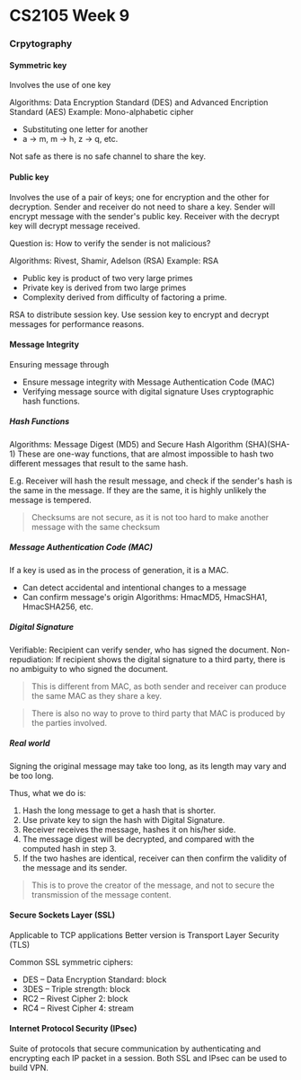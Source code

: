 # CS2105 Week 9

### Crpytography
#### Symmetric key
Involves the use of one key

Algorithms: Data Encryption Standard (DES) and Advanced Encription Standard (AES)
Example: Mono-alphabetic cipher
- Substituting one letter for another
- a -> m, m -> h, z -> q, etc.

Not safe as there is no safe channel to share the key.

#### Public key
Involves the use of a pair of keys; one for encryption and the other for decryption.
Sender and receiver do not need to share a key.
Sender will encrypt message with the sender's public key.
Receiver with the decrypt key will decrypt message received.

Question is: How to verify the sender is not malicious?

Algorithms: Rivest, Shamir, Adelson (RSA)
Example: RSA

- Public key is product of two very large primes
- Private key is derived from two large primes
- Complexity derived from difficulty of factoring a prime.

RSA to distribute session key. Use session key to encrypt and decrypt messages for performance reasons.

#### Message Integrity
Ensuring message through

- Ensure message integrity with Message Authentication Code (MAC)
- Verifying message source with digital signature
Uses cryptographic hash functions.

##### Hash Functions
Algorithms: Message Digest (MD5) and Secure Hash Algorithm (SHA)(SHA-1)
These are one-way functions, that are almost impossible to hash two different messages that result to the same hash.

E.g. Receiver will hash the result message, and check if the sender's hash is the same in the message. If they are the same, it is highly unlikely the message is tempered.

> Checksums are not secure, as it is not too hard to make another message with the same checksum

##### Message Authentication Code (MAC)
If a key is used as in the process of generation, it is a MAC.
- Can detect accidental and intentional changes to a message
- Can confirm message's origin
Algorithms: HmacMD5, HmacSHA1, HmacSHA256, etc.

##### Digital Signature
Verifiable: Recipient can verify sender, who has signed the document.
Non-repudiation: If recipient shows the digital signature to a third party, there is no ambiguity to who signed the document.

> This is different from MAC, as both sender and receiver can produce the same MAC as they share a key.

> There is also no way to prove to third party that MAC is produced by the parties involved.

##### Real world
Signing the original message may take too long, as its length may vary and be too long.

Thus, what we do is:

1. Hash the long message to get a hash that is shorter.
2. Use private key to sign the hash with Digital Signature.
3. Receiver receives the message, hashes it on his/her side.
4. The message digest will be decrypted, and compared with the computed hash in step 3.
5. If the two hashes are identical, receiver can then confirm the validity of the message and its sender.

>  This is to prove the creator of the message, and not to secure the transmission of the message content.

#### Secure Sockets Layer (SSL)
Applicable to TCP applications
Better version is Transport Layer Security (TLS)

Common SSL symmetric ciphers:

- DES – Data Encryption Standard: block
- 3DES – Triple strength: block
- RC2 – Rivest Cipher 2: block
- RC4 – Rivest Cipher 4: stream

#### Internet Protocol Security (IPsec)
Suite of protocols that secure communication by authenticating and encrypting each IP packet in a session. Both SSL and IPsec can be used to build VPN.
